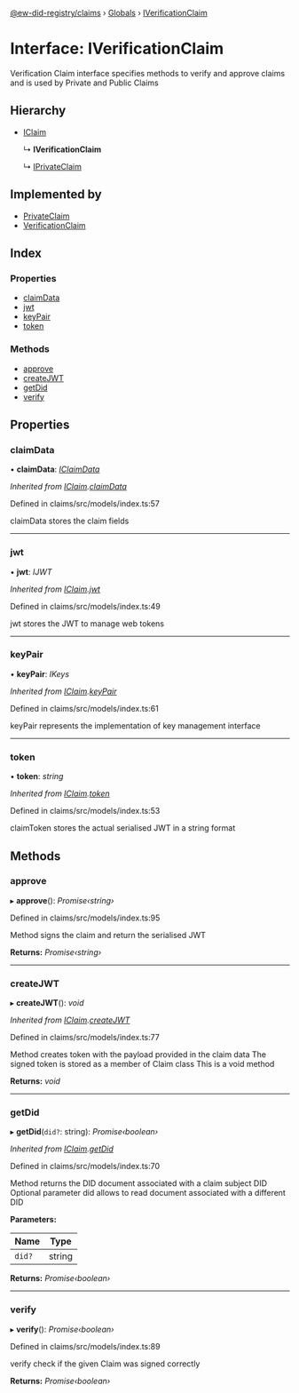 [@ew-did-registry/claims](../README.md) › [Globals](../globals.md) › [IVerificationClaim](iverificationclaim.md)

# Interface: IVerificationClaim

Verification Claim interface specifies methods to verify and approve claims
and is used by Private and Public Claims

## Hierarchy

* [IClaim](iclaim.md)

  ↳ **IVerificationClaim**

  ↳ [IPrivateClaim](iprivateclaim.md)

## Implemented by

* [PrivateClaim](../classes/privateclaim.md)
* [VerificationClaim](../classes/verificationclaim.md)

## Index

### Properties

* [claimData](iverificationclaim.md#claimdata)
* [jwt](iverificationclaim.md#jwt)
* [keyPair](iverificationclaim.md#keypair)
* [token](iverificationclaim.md#token)

### Methods

* [approve](iverificationclaim.md#approve)
* [createJWT](iverificationclaim.md#createjwt)
* [getDid](iverificationclaim.md#getdid)
* [verify](iverificationclaim.md#verify)

## Properties

###  claimData

• **claimData**: *[IClaimData](iclaimdata.md)*

*Inherited from [IClaim](iclaim.md).[claimData](iclaim.md#claimdata)*

Defined in claims/src/models/index.ts:57

claimData stores the claim fields

___

###  jwt

• **jwt**: *IJWT*

*Inherited from [IClaim](iclaim.md).[jwt](iclaim.md#jwt)*

Defined in claims/src/models/index.ts:49

jwt stores the JWT to manage web tokens

___

###  keyPair

• **keyPair**: *IKeys*

*Inherited from [IClaim](iclaim.md).[keyPair](iclaim.md#keypair)*

Defined in claims/src/models/index.ts:61

keyPair represents the implementation of key management interface

___

###  token

• **token**: *string*

*Inherited from [IClaim](iclaim.md).[token](iclaim.md#token)*

Defined in claims/src/models/index.ts:53

claimToken stores the actual serialised JWT in a string format

## Methods

###  approve

▸ **approve**(): *Promise‹string›*

Defined in claims/src/models/index.ts:95

Method signs the claim and return the serialised JWT

**Returns:** *Promise‹string›*

___

###  createJWT

▸ **createJWT**(): *void*

*Inherited from [IClaim](iclaim.md).[createJWT](iclaim.md#createjwt)*

Defined in claims/src/models/index.ts:77

Method creates token with the payload provided in the claim data
The signed token is stored as a member of Claim class
This is a void method

**Returns:** *void*

___

###  getDid

▸ **getDid**(`did?`: string): *Promise‹boolean›*

*Inherited from [IClaim](iclaim.md).[getDid](iclaim.md#getdid)*

Defined in claims/src/models/index.ts:70

Method returns the DID document associated with a claim subject DID
Optional parameter did allows to read document associated with a different DID

**Parameters:**

Name | Type |
------ | ------ |
`did?` | string |

**Returns:** *Promise‹boolean›*

___

###  verify

▸ **verify**(): *Promise‹boolean›*

Defined in claims/src/models/index.ts:89

verify check if the given Claim was signed correctly

**Returns:** *Promise‹boolean›*
